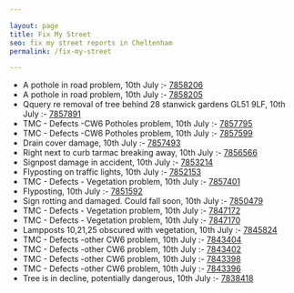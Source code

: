 ```yaml
---

layout: page
title: Fix My Street
seo: fix my street reports in Cheltenham
permalink: /fix-my-street

---
```


<!-- fix_marker starts -->

- A pothole in road problem, 10th July :- [7858206](https://www.fixmystreet.com/report/7858206)
- A pothole in road problem, 10th July :- [7858205](https://www.fixmystreet.com/report/7858205)
- Qquery re removal of tree behind 28 stanwick gardens GL51 9LF, 10th July :- [7857891](https://www.fixmystreet.com/report/7857891)
- TMC - Defects -CW6 Potholes  problem, 10th July :- [7857795](https://www.fixmystreet.com/report/7857795)
- TMC - Defects -CW6 Potholes  problem, 10th July :- [7857599](https://www.fixmystreet.com/report/7857599)
- Drain cover damage, 10th July :- [7857493](https://www.fixmystreet.com/report/7857493)
- Right next to curb tarmac breaking away, 10th July :- [7856566](https://www.fixmystreet.com/report/7856566)
- Signpost damage in accident, 10th July :- [7853214](https://www.fixmystreet.com/report/7853214)
- Flyposting on traffic lights, 10th July :- [7852153](https://www.fixmystreet.com/report/7852153)
- TMC - Defects - Vegetation problem, 10th July :- [7857401](https://www.fixmystreet.com/report/7857401)
- Flyposting, 10th July :- [7851592](https://www.fixmystreet.com/report/7851592)
- Sign rotting and damaged. Could fall soon, 10th July :- [7850479](https://www.fixmystreet.com/report/7850479)
- TMC - Defects - Vegetation problem, 10th July :- [7847172](https://www.fixmystreet.com/report/7847172)
- TMC - Defects - Vegetation problem, 10th July :- [7847170](https://www.fixmystreet.com/report/7847170)
- Lampposts 10,21,25 obscured with vegetation, 10th July :- [7845824](https://www.fixmystreet.com/report/7845824)
- TMC - Defects -other CW6 problem, 10th July :- [7843404](https://www.fixmystreet.com/report/7843404)
- TMC - Defects -other CW6 problem, 10th July :- [7843402](https://www.fixmystreet.com/report/7843402)
- TMC - Defects -other CW6 problem, 10th July :- [7843398](https://www.fixmystreet.com/report/7843398)
- TMC - Defects -other CW6 problem, 10th July :- [7843396](https://www.fixmystreet.com/report/7843396)
- Tree is in decline, potentially dangerous, 10th July :- [7838418](https://www.fixmystreet.com/report/7838418)

<!-- fix_marker ends -->